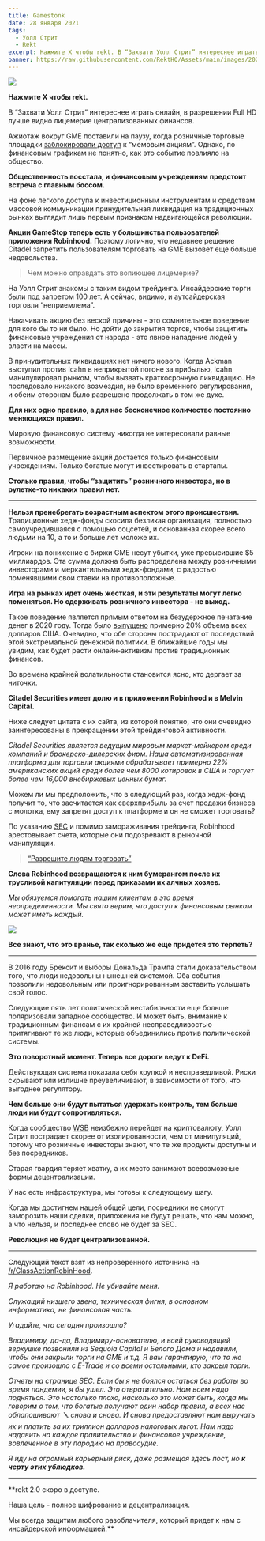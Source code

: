 ```yaml
---
title: Gamestonk
date: 28 января 2021
tags:
  - Уолл Стрит
  - Rekt
excerpt: Нажмите Х чтобы rekt. В “Захвати Уолл Стрит” интереснее играть онлайн, в разрешении Full HD лучше видно лицемерие централизованных финансов. Ажиотаж вокруг GME поставили на паузу, когда розничные торговые площадки заблокировали доступ к “мемовым акциям”. Однако, по финансовым графикам не понятно, как это событие повлияло на общество.
banner: https://raw.githubusercontent.com/RektHQ/Assets/main/images/2021/01/header2-2.jpg
---
```


![](https://raw.githubusercontent.com/RektHQ/Assets/main/images/2021/01/header2-2.jpg)

**Нажмите Х чтобы rekt.**

В “Захвати Уолл Стрит” интереснее играть онлайн, в разрешении Full HD лучше видно лицемерие централизованных финансов.

Ажиотаж вокруг GME поставили на паузу, когда розничные торговые площадки [заблокировали доступ](https://www.marketwatch.com/story/robinhood-blocks-new-purchases-of-gamestop-stock-11611846335) к “мемовым акциям”. Однако, по финансовым графикам не понятно, как это событие повлияло на общество.

**Общественность восстала, и финансовым учреждениям предстоит встреча с главным боссом.**

На фоне легкого доступа к инвестиционным инструментам и средствам массовой коммуникации принудительная ликвидация на традиционных рынках выглядит лишь первым признаком надвигающейся революции. 

**Акции GameStop теперь есть у большинства пользователей приложения Robinhood.** Поэтому логично, что недавнее решение Citadel запретить пользователям торговать на GME вызовет еще больше недовольства. 

> Чем можно оправдать это вопиющее лицемерие?

На Уолл Стрит знакомы с таким видом трейдинга. Инсайдерские торги были под запретом 100 лет. А сейчас, видимо, и аутсайдерская торговля “неприемлема”. 

Накачивать акцию без веской причины - это сомнительное поведение для кого бы то ни было. Но дойти до  закрытия торгов, чтобы защитить финансовые учреждения от народа - это явное нападение людей у власти на массы.

В принудительных ликвидациях нет ничего нового. Когда Ackman выступил против Icahn в неприкрытой погоне за прибылью, Icahn манипулировал рынком, чтобы вызвать краткосрочную ликвидацию. Не последовало никакого возмездия, не было временного регулирования, и обеим сторонам было разрешено продолжать в том же духе.

**Для них одно правило, а для нас бесконечное количество постоянно меняющихся правил.**

Мировую финансовую систему никогда не интересовали равные возможности.

Первичное размещение акций достается только финансовым учреждениям. Только богатые могут инвестировать в стартапы.

**Столько правил, чтобы “защитить” розничного инвестора, но в рулетке-то никаких правил нет.**

---

**Нельзя пренебрегать возрастным аспектом этого происшествия.** Традиционные хедж-фонды скосила безликая организация, полностью самоучредившаяся с помощью соцсетей, и основанная скорее всего людьми на 10, а то и больше лет моложе их.

Игроки на понижение с биржи GME несут убытки, уже превысившие $5 миллиардов. Эта сумма должна быть распределена между розничными инвесторами и меркантильными хедж-фондами, с радостью поменявшими свои ставки на противоположные.

**Игра на рынках идет очень жесткая, и эти результаты могут легко поменяться. Но сдерживать розничного инвестора - не выход.**

Такое поведение является прямым ответом на безудержное печатание денег в 2020 году. Тогда было [выпущено](https://www.cityam.com/almost-a-fifth-of-all-us-dollars-were-created-this-year/#:~:text=About%2020%20per%20cent%20of,and%20helped%20asset%20prices%20soar.) примерно 20% объема всех долларов США. Очевидно, что обе стороны пострадают от последствий этой экстремальной денежной политики. В ближайшие годы мы увидим, как будет расти онлайн-активизм против традиционных финансов. 

Во времена крайней волатильности становится ясно, кто дергает за ниточки.

**Citadel Securities имеет долю и в приложении Robinhood и в Melvin Capital.**

Ниже следует цитата с их сайта, из которой понятно, что они очевидно заинтересованы в прекращении этой трейдинговой активности.

_Citadel Securities является ведущим мировым маркет-мейкером среди компаний и брокерско-дилерских фирм. Наша автоматизированная платформа для торговли акциями обрабатывает примерно 22% американских акций среди более чем 8000 котировок в США и торгует более чем 16,000 внебиржевых ценных бумаг._

Можем ли мы предположить, что в следующий раз, когда хедж-фонд получит то, что засчитается как сверхприбыль за счет продажи бизнеса с молотка, ему запретят доступ к платформе  и он не сможет торговать?

По указанию [SEC](https://twitter.com/RevShark/status/1354838035007987714?s=20) и помимо замораживания трейдинга, Robinhood арестовывает счета, которые они подозревают в рыночной манипуляции.

> [“Разрешите людям торговать”](https://www.msn.com/en-us/news/other/robinhoods-let-the-people-trade-tweet-resurfaces-after-platform-halts-gamestop-trading/ar-BB1dbgN4)

**Слова Robinhood возвращаются к ним бумерангом после их трусливой капитуляции перед приказами их алчных хозяев.**

_Мы обязуемся помогать нашим клиентам в это время неопределенности. Мы свято верим, что доступ к финансовым рынкам может иметь каждый._

![](https://raw.githubusercontent.com/RektHQ/Assets/main/images/2021/01/maxresdefault--1-.jpg)

**Все знают, что это вранье, так сколько же еще придется это терпеть?**

---

В 2016 году Брексит и выборы Дональда Трампа стали доказательством того, что люди недовольны нынешней системой. Оба события позволили недовольным или проигнорированным заставить услышать свой голос. 

Следующие пять лет политической нестабильности еще больше поляризовали западное сообщество.  И может быть, внимание к традиционным финансам с их крайней несправедливостью притягивают те же люди, которые объединились против политической системы.

**Это поворотный момент. Теперь все дороги ведут к DeFi.**

Действующая система показала себя хрупкой и несправедливой. Риски скрывают или излишне преувеличивают, в зависимости от того, что выгоднее регулятору.

**Чем больше они будут пытаться удержать контроль, тем больше люди им будут сопротивляться.**

Когда сообщество [WSB](https://www.reddit.com/r/wallstreetbets/) неизбежно перейдет на криптовалюту, Уолл Стрит пострадает скорее от изолированности, чем от манипуляций, потому что розничные инвесторы знают, что те же продукты доступны и без посредников.

Старая гвардия теряет хватку, а их место занимают всевозможные формы децентрализации.

У нас есть инфраструктура, мы готовы к следующему шагу.

Когда мы достигнем нашей общей цели, посредники не смогут заморозить наши сделки, приложения не будут решать, что нам можно, а что нельзя, и последнее слово не будет за SEC.

**Революция не будет централизованной.**

---

Следующий текст взят из непроверенного источника на [/r/ClassActionRobinHood](https://www.reddit.com/r/ClassActionRobinHood/comments/l723kf/robinhood_insider_information/).

_Я работаю на Robinhood. Не убивайте меня._

_Служащий низшего звена, техническая фигня, в основном информатика, не финансовая часть._

_Угадайте, что сегодня произошло?_

_Владимиру, да-да, Владимиру-основателю, и всей руководящей верхушке позвонили из Sequoia Capital и Белого Дома и надавили, чтобы они закрыли торги на GME и т.д. Я вам гарантирую, что то же самое произошло с E-Trade и со всеми остальными, кто закрыл торги._

_Отчеты на странице SEC. Если бы я не боялся остаться без работы во время пандемии, я бы ушел. Это отвратительно. Нам всем надо подняться. Это настолько плохо, насколько это может быть, когда мы говорим о том, что богатые получают один набор правил, а всех нас облапошивают 🪛 снова и снова. И снова предоставляют нам выручать их и платить за их триллион долларов налоговых льгот. Нам надо надавить на каждое правительство и финансовое учреждение, вовлеченное в эту пародию на правосудие._

_Я иду на огромный карьерный риск, даже размещая здесь пост, но **к черту этих ублюдков.**_

---

\*\*rekt 2.0 скоро в доступе.

Наша цель - полное шифрование и децентрализация.

Мы всегда защитим любого разоблачителя, который придет к нам с инсайдерской информацией.\*\*
